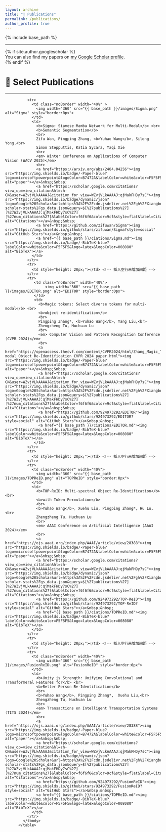```yaml
---
layout: archive
title: "📖 Publications"
permalink: /publications/
author_profile: true
---
```


<style>
table, th, td {
  border: none;
  border-collapse: collapse;
}
</style>

{% include base_path %}

<hr>
{% if site.author.googlescholar %}
  <div class="wordwrap">You can also find my papers on <a href="{{site.author.googlescholar}}">my Google Scholar profile</a>.</div>
{% endif %}

<br>

# 📝 Select Publications
<hr>
<font face="helvetica, ariel, &#39;sans serif&#39;">
        <table cellspacing="0" cellpadding="0" class="noBorder" style="text-align:center">
            <tbody>
              
              <tr>
                <td class="noBorder" width="40%" >
                  <img width="360" src="{{ base_path }}/images/Sigma.png" alt="Sigma" style="border:0px">
                </td>
                <td>
                  <b>Sigma: Siamese Mamba Network for Multi-Modal</b> <br>
                  <b>Semantic Segmentation</b>
                  <br>
                  Zifu Wan, Pingping Zhang, <b>Yuhao Wang</b>, Silong Yong,<br>
                  Simon Stepputtis, Katia Sycara, Yaqi Xie
                  <br>
                  <em> Winter Conference on Applications of Computer Vision (WACV 2025)</em>
                  <br>
                  <a href="https://arxiv.org/abs/2404.04256"><img src="https://img.shields.io/badge/-Paper-blue?logo=microsoftpowerpoint&logoColor=B7472A&labelColor=white&color=F5F5F5&style=flat" alt="paper"></a>&nbsp;&nbsp;
                  <a href="https://scholar.google.com/citations?view_op=view_citation&hl=zh-CN&user=WZvjVLkAAAAJ&citation_for_view=WZvjVLkAAAAJ:qjMakFHDy7sC"><img src="https://img.shields.io/badge/dynamic/json?logo=Google%20Scholar&url=https%3A%2F%2Fcdn.jsdelivr.net%2Fgh%2FXiangboYin%2Fxiangboyin.github.io%40google-scholar-stats%2Fgs_data.json&query=$[%27publications%27][%27WZvjVLkAAAAJ:qjMakFHDy7sC%27][%27num_citations%27]&labelColor=f6f6f6&color=9cf&style=flat&label=Citations" alt="Citations"></a>&nbsp;&nbsp;
                  <a href="https://github.com/zifuwan/Sigma"><img src="https://img.shields.io/github/stars/zifuwan/Sigma?style=social" alt="GitHub Stars"></a>&nbsp;&nbsp;
                  <a href="{{ base_path }}/ciations/Sigma.md"><img src="https://img.shields.io/badge/-BibTeX-blue?labelColor=white&color=F5F5F5&logo=latex&logoColor=008080" alt="BibTeX"></a>
                </td>
              </tr>
              <tr>
                <td style="height: 20px;"></td> <!-- 插入空行来增加间距 -->
              </tr>
              <tr>
                 <td class="noBorder" width="40%">
                      <img width="360" src="{{ base_path }}/images/EDITOR.png" alt="EDITOR" style="border:0px">
                 </td>
                 <td>
                   <b>Magic tokens: Select diverse tokens for multi-modal</b> <br>
                   <b>object re-identification</b>
                   <br>
                   Pingping Zhang*, <b>Yuhao Wang</b>, Yang Liu,<br>
                   Zhengzheng Tu, Huchuan Lu
                   <br>
                   <em> Computer Vision and Pattern Recognition Conference (CVPR 2024)</em>
                   <br>
                   <a href="https://openaccess.thecvf.com/content/CVPR2024/html/Zhang_Magic_Tokens_Select_Diverse_Tokens_for_Multi-modal_Object_Re-Identification_CVPR_2024_paper.html"><img src="https://img.shields.io/badge/-Paper-blue?logo=microsoftpowerpoint&logoColor=B7472A&labelColor=white&color=F5F5F5&style=flat" alt="paper"></a>&nbsp;&nbsp;
                   <a href="https://scholar.google.com/citations?view_op=view_citation&hl=zh-CN&user=WZvjVLkAAAAJ&citation_for_view=WZvjVLkAAAAJ:qjMakFHDy7sC"><img src="https://img.shields.io/badge/dynamic/json?logo=Google%20Scholar&url=https%3A%2F%2Fcdn.jsdelivr.net%2Fgh%2FXiangboYin%2Fxiangboyin.github.io%40google-scholar-stats%2Fgs_data.json&query=$[%27publications%27][%27WZvjVLkAAAAJ:qjMakFHDy7sC%27][%27num_citations%27]&labelColor=f6f6f6&color=9cf&style=flat&label=Citations" alt="Citations"></a>&nbsp;&nbsp;
                   <a href="https://github.com/924973292/EDITOR"><img src="https://img.shields.io/github/stars/924973292/EDITOR?style=social" alt="GitHub Stars"></a>&nbsp;&nbsp;
                   <a href="{{ base_path }}/ciations/EDITOR.md"><img src="https://img.shields.io/badge/-BibTeX-blue?labelColor=white&color=F5F5F5&logo=latex&logoColor=008080" alt="BibTeX"></a>
                 </td>
              </tr>
              <tr>
                <td style="height: 20px;"></td> <!-- 插入空行来增加间距 -->
              </tr>
              <tr>
                <td class="noBorder" width="40%">
                  <img width="360" src="{{ base_path }}/images/TOPReID.png" alt="TOPReID" style="border:0px">
                </td>
                <td>
                  <b>TOP-ReID: Multi-spectral Object Re-Identification</b> <br>
                  <b>with Token Permutation</b>
                  <br>
                  <b>Yuhao Wang</b>, Xuehu Liu, Pingping Zhang*, Hu Lu,<br>
                  Zhengzheng Tu, Huchuan Lu
                  <br>
                  <em> AAAI Conference on Artificial Intelligence (AAAI 2024)</em>
                  <br>
                  <a href="https://ojs.aaai.org/index.php/AAAI/article/view/28388"><img src="https://img.shields.io/badge/-Paper-blue?logo=microsoftpowerpoint&logoColor=B7472A&labelColor=white&color=F5F5F5&style=flat" alt="paper"></a>&nbsp;&nbsp;
                  <a href="https://scholar.google.com/citations?view_op=view_citation&hl=zh-CN&user=WZvjVLkAAAAJ&citation_for_view=WZvjVLkAAAAJ:qjMakFHDy7sC"><img src="https://img.shields.io/badge/dynamic/json?logo=Google%20Scholar&url=https%3A%2F%2Fcdn.jsdelivr.net%2Fgh%2FXiangboYin%2Fxiangboyin.github.io%40google-scholar-stats%2Fgs_data.json&query=$[%27publications%27][%27WZvjVLkAAAAJ:qjMakFHDy7sC%27][%27num_citations%27]&labelColor=f6f6f6&color=9cf&style=flat&label=Citations" alt="Citations"></a>&nbsp;&nbsp;
                  <a href="https://github.com/924973292/TOP-ReID"><img src="https://img.shields.io/github/stars/924973292/TOP-ReID?style=social" alt="GitHub Stars"></a>&nbsp;&nbsp;
                  <a href="{{ base_path }}/ciations/TOPReID.md"><img src="https://img.shields.io/badge/-BibTeX-blue?labelColor=white&color=F5F5F5&logo=latex&logoColor=008080" alt="BibTeX"></a>
                </td>
              </tr>
              <tr>
                <td style="height: 20px;"></td> <!-- 插入空行来增加间距 -->
              </tr>
              <tr>
                <td class="noBorder" width="40%">
                  <img width="360" src="{{ base_path }}/images/FusionReID.png" alt="FusionReID" style="border:0px">
                </td>
                <td>
                  <b>Unity is Strength: Unifying Convolutional and Transformeral Features for</b> <br>
                  <b>Better Person Re-Identification</b>
                  <br>
                  <b>Yuhao Wang</b>, Pingping Zhang*,  Xuehu Liu,<br>
                  Zhengzheng Tu, Huchuan Lu
                  <br>
                  <em> Transactions on Intelligent Transportation Systems (TITS 2024)</em>
                  <br>
                  <a href="https://ojs.aaai.org/index.php/AAAI/article/view/28388"><img src="https://img.shields.io/badge/-Paper-blue?logo=microsoftpowerpoint&logoColor=B7472A&labelColor=white&color=F5F5F5&style=flat" alt="paper"></a>&nbsp;&nbsp;
                  <a href="https://scholar.google.com/citations?view_op=view_citation&hl=zh-CN&user=WZvjVLkAAAAJ&citation_for_view=WZvjVLkAAAAJ:qjMakFHDy7sC"><img src="https://img.shields.io/badge/dynamic/json?logo=Google%20Scholar&url=https%3A%2F%2Fcdn.jsdelivr.net%2Fgh%2FXiangboYin%2Fxiangboyin.github.io%40google-scholar-stats%2Fgs_data.json&query=$[%27publications%27][%27WZvjVLkAAAAJ:qjMakFHDy7sC%27][%27num_citations%27]&labelColor=f6f6f6&color=9cf&style=flat&label=Citations" alt="Citations"></a>&nbsp;&nbsp;
                  <a href="https://github.com/924973292/FusionReID"><img src="https://img.shields.io/github/stars/924973292/FusionReID?style=social" alt="GitHub Stars"></a>&nbsp;&nbsp;
                  <a href="{{ base_path }}/ciations/TOPReID.md"><img src="https://img.shields.io/badge/-BibTeX-blue?labelColor=white&color=F5F5F5&logo=latex&logoColor=008080" alt="BibTeX"></a>
                </td>
              </tr>
            </tbody>
          </table>
</font>

<!-- {% for post in site.publications reversed %}
  {% include archive-single.html %}
{% endfor %}  -->
